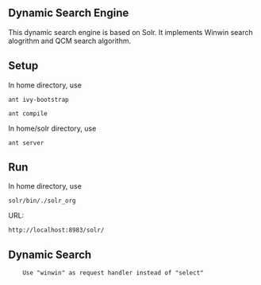 ## Dynamic Search Engine

This dynamic search engine is based on Solr. It implements Winwin search alogrithm and QCM search algorithm.

## Setup
In home directory, use

	ant ivy-bootstrap

	ant compile

In home/solr directory, use

	ant server

## Run
In home directory, use

	solr/bin/./solr_org

URL:

	http://localhost:8983/solr/ 

## Dynamic Search
        Use "winwin" as request handler instead of "select"
